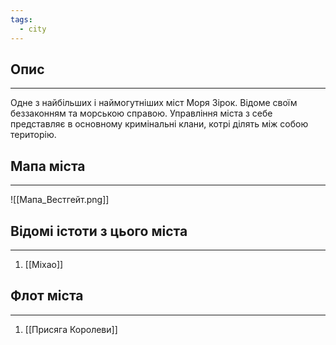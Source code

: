 ```yaml
---
tags:
  - city
---
```

## Опис
---
Одне з найбільших і наймогутніших міст Моря Зірок. Відоме своїм беззаконням та морською справою. Управління міста з себе представляє в основному кримінальні клани, котрі ділять між собою територію.  

## Мапа міста
---
![[Мапа_Вестгейт.png]]

## Відомі істоти з цього міста
---
1. [[Міхао]]  


## Флот міста
---
1. [[Присяга Королеви]]